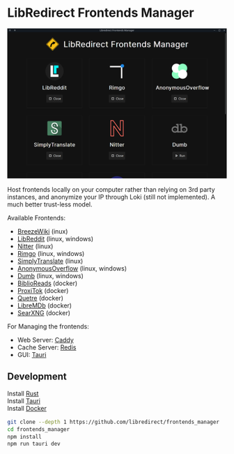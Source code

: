 # LibRedirect Frontends Manager

<img src="src/assets/imgs/screenshot_1.png" width=700>

Host frontends locally on your computer rather than relying on 3rd party instances, and anonymize your IP through Loki (still not implemented). A much better trust-less model.

Available Frontends:
- [BreezeWiki](https://breezewiki.com/) (inux)
- [LibReddit](https://github.com/spikecodes/libreddit) (linux, windows)
- [Nitter](https://github.com/zedeus/nitter) (linux)
- [Rimgo](https://codeberg.org/video-prize-ranch/rimgo) (linux, windows)
- [SimplyTranslate](https://git.sr.ht/~metalune/simplytranslate_web) (linux)
- [AnonymousOverflow](https://github.com/httpjamesm/AnonymousOverflow) (linux, windows)
- [Dumb](https://github.com/rramiachraf/dumb) (linux, windows)
- [BiblioReads](https://github.com/nesaku/BiblioReads) (docker)
- [ProxiTok](https://github.com/pablouser1/ProxiTok) (docker)
- [Quetre](https://github.com/zyachel/quetre) (docker)
- [LibreMDb](https://github.com/zyachel/libremdb) (docker)
- [SearXNG](https://github.com/searxng/searxng) (docker)

For Managing the frontends:
- Web Server: [Caddy](https://caddyserver.com/)
- Cache Server: [Redis](https://redis.io/)
- GUI: [Tauri](https://tauri.app/)

## Development
Install [Rust](https://www.rust-lang.org/)\
Install [Tauri](https://tauri.app/)\
Install [Docker](https://www.docker.com/)
```bash
git clone --depth 1 https://github.com/libredirect/frontends_manager
cd frontends_manager
npm install
npm run tauri dev
```